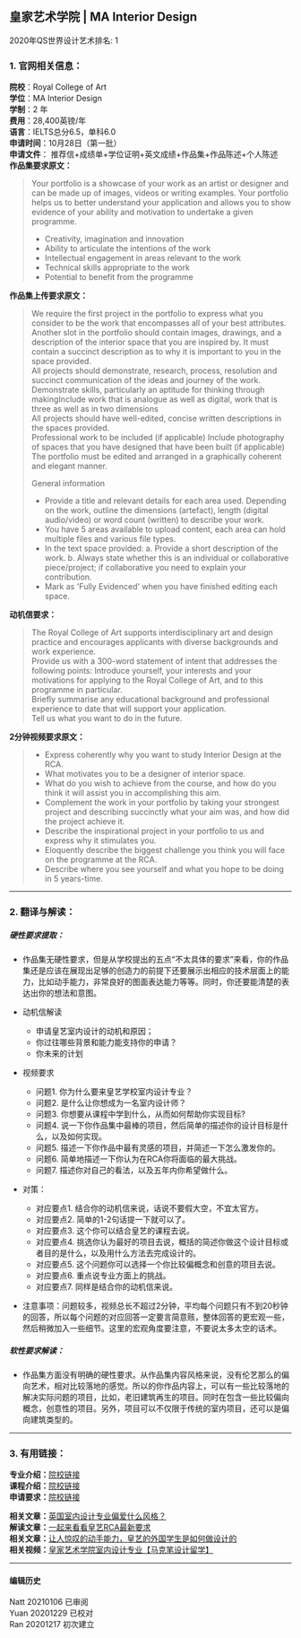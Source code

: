 ## 皇家艺术学院 | MA Interior Design  

2020年QS世界设计艺术排名: 1  

### 1. 官网相关信息：

**院校**：Royal College of Art  
**学位**：MA Interior Design  
**学制**：2 年  
**费用**：28,400英镑/年  
**语言**：IELTS总分6.5，单科6.0  
**申请时间**：10月28日（第一批）  
**申请文件**： 推荐信+成绩单+学位证明+英文成绩+作品集+作品陈述+个人陈述  
**作品集要求原文：**  
> Your portfolio is a showcase of your work as an artist or designer and can be made up of images, videos or writing examples. Your portfolio helps us to better understand your application and allows you to show evidence of your ability and motivation to undertake a given programme.  
>
> - Creativity, imagination and innovation   
> - Ability to articulate the intentions of the work  
> - Intellectual engagement in areas relevant to the work  
> - Technical skills appropriate to the work  
> - Potential to benefit from the programme  

**作品集上传要求原文：**
> We require the first project in the portfolio to express what you consider to be the work that encompasses all of your best attributes.  
Another slot in the portfolio should contain images, drawings, and a description of the interior space that you are inspired by. It must contain a succinct description as to why it is important to you in the space provided.​​​​​​​  
​​​​​​​All projects should demonstrate, research, process, resolution and succinct communication of the ideas and journey of the work.  
​​​​​​​Demonstrate skills, particularly an aptitude for thinking through making
​​​​​​​Include work that is analogue as well as digital, work that is three as well as in two dimensions  
​​​​​​​All projects should have well-edited, concise written descriptions in the spaces provided.  
​​​​​​​Professional work to be included (if applicable)
​​​​​​​Include photography of spaces that you have designed that have been built (if applicable)
The portfolio must be edited and arranged in a graphically coherent and elegant manner.
>
> ​​​​​General information
> - Provide a title and relevant details for each area used. Depending on the work, outline the dimensions (artefact), length (digital audio/video) or word count (written) to describe your work.
> - You have 5 areas available to upload content, each area can hold multiple files and various file types.
> - In the text space provided:
a. Provide a short description of the work.
b. Always state whether this is an individual or collaborative piece/project; if collaborative you need to explain your contribution.
> - Mark as 'Fully Evidenced' when you have finished editing each space.  


**动机信要求：**  
> The Royal College of Art supports interdisciplinary art and design practice and encourages applicants with diverse backgrounds and work experience.  
​​​​​​​Provide us with a 300-word statement of intent that addresses the following points:
Introduce yourself, your interests and your motivations for applying to the Royal College of Art, and to this programme in particular.  
Briefly summarise any educational background and professional experience to date that will support your application.   
Tell us what you want to do in the future.

**2分钟视频要求原文：**    
> - Express coherently why you want to study Interior Design at the RCA.  
> - What motivates you to be a designer of interior space.  
> - What do you wish to achieve from the course, and how do you think it will assist you in accomplishing this aim.  
> - Complement the work in your portfolio by taking your strongest project and describing succinctly what your aim was, and how did the project achieve it.  
> - Describe the inspirational project in your portfolio to us and express why it stimulates you.  
> - Eloquently describe the biggest challenge you think you will face on the programme at the RCA.  
> - Describe where you see yourself and what you hope to be doing in 5 years-time.




---


### 2. 翻译与解读：

##### 硬性要求提取：
- 作品集无硬性要求，但是从学校提出的五点“不太具体的要求”来看，你的作品集还是应该在展现出足够的创造力的前提下还要展示出相应的技术层面上的能力，比如动手能力，非常良好的图面表达能力等等。同时，你还要能清楚的表达出你的想法和意图。  

- 动机信解读  

    - 申请皇艺室内设计的动机和原因；
    - 你过往哪些背景和能力能支持你的申请？
    - 你未来的计划   

- 视频要求

  - 问题1. 你为什么要来皇艺学校室内设计专业？
  - 问题2. 是什么让你想成为一名室内设计师？  
  - 问题3. 你想要从课程中学到什么，从而如何帮助你实现目标?  
  - 问题4. 说一下你作品集中最棒的项目，然后简单的描述你的设计目标是什么，以及如何实现。  
  - 问题5. 描述一下你作品中最有灵感的项目，并简述一下怎么激发你的。  
  - 问题6. 简单地描述一下你认为在RCA你将面临的最大挑战。  
  - 问题7. 描述你对自己的看法，以及五年内你希望做什么。  


- 对策：

  - 对应要点1. 结合你的动机信来说，话说不要假大空，不宜太官方。
  - 对应要点2. 简单的1-2句话提一下就可以了。
  - 对应要点3. 这个你可以结合皇艺的课程去说。
  - 对应要点4. 挑选你认为最好的项目去说，概括的简述你做这个设计目标或者目的是什么，以及用什么方法去完成设计的。
  - 对应要点5. 这个问题你可以选择一个你比较偏概念和创意的项目去说。
  - 对应要点6. 重点说专业方面上的挑战。
  - 对应要点7. 同样是结合你的动机信来说。  


- 注意事项：问题较多，视频总长不超过2分钟，平均每个问题只有不到20秒钟的回答，所以每个问题的对应回答一定要言简意赅，整体回答的更宏观一些，然后稍微加入一些细节。这里的宏观角度要注意，不要说太多太空的话术。


##### 软性要求解读：
- 作品集方面没有明确的硬性要求。从作品集内容风格来说，没有伦艺那么的偏向艺术，相对比较落地的感觉。所以的你作品内容上，可以有一些比较落地的解决实际问题的项目，比如，老旧建筑再生的项目。同时在包含一些比较偏向概念，创意性的项目。另外，项目可以不仅限于传统的室内项目，还可以是偏向建筑类型的。

---


### 3. 有用链接：

**专业介绍：**[院校链接](https://www.rca.ac.uk/schools/school-of-architecture/interior-design/)  
**课程介绍：**[院校链接](https://www.rca.ac.uk/documents/904/MA_Interior_Design_Programme_Specification_2018-19.pdf)  
**申请要求：**[院校链接](https://www.rca.ac.uk/studying-at-the-rca/apply/application-process/ma-application-process/)

**相关文章：**[英国室内设计专业偏爱什么风格？](http://www.makebi.net/32984.html)  
**解读文章：**[一起来看看皇艺RCA最新要求](http://www.makebi.net/38630.html)    
**相关文章：**[让人惊叹的动手能力，皇艺的外国学生是如何做设计的](http://www.makebi.net/38406.html)  
**相关视频：**[皇家艺术学院室内设计专业【马克笔设计留学】](https://www.bilibili.com/video/BV164411Y7Up)  



---


#### 编辑历史
Natt 20210106 已审阅  
Yuan 20201229 已校对  
Ran 20201217 初次建立  
